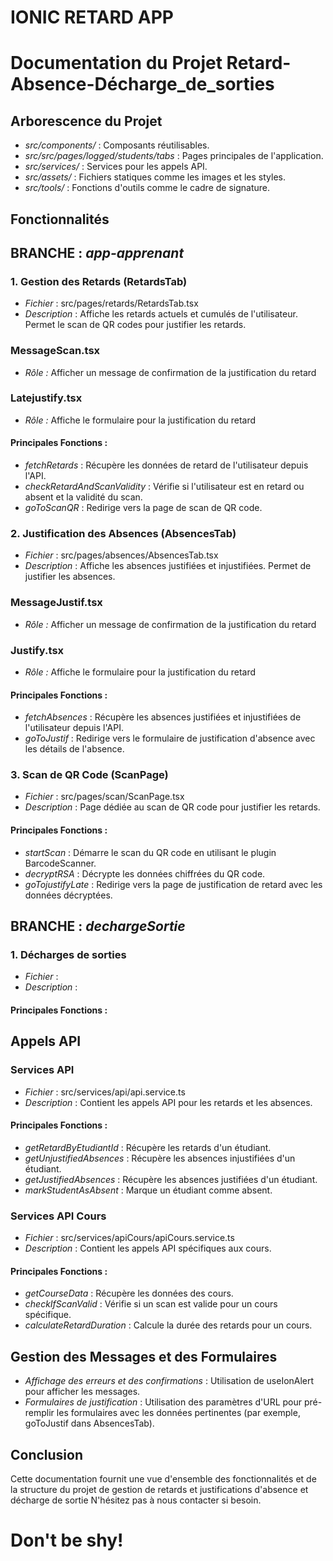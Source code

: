 # IONIC RETARD APP

# Documentation du Projet Retard-Absence-Décharge_de_sorties

## Arborescence du Projet

- *src/components/* : Composants réutilisables.
- *src/src/pages/logged/students/tabs* : Pages principales de l'application.
- *src/services/* : Services pour les appels API.
- *src/assets/* : Fichiers statiques comme les images et les styles.
- *src/tools/* : Fonctions d'outils comme le cadre de signature.

## Fonctionnalités

## BRANCHE : *app-apprenant*

### 1. Gestion des Retards (RetardsTab)

- *Fichier* : src/pages/retards/RetardsTab.tsx
- *Description* : Affiche les retards actuels et cumulés de l'utilisateur. Permet le scan de QR codes pour justifier les retards.

### MessageScan.tsx

- *Rôle :* Afficher un message de confirmation de la justification du retard

### Latejustify.tsx

- *Rôle :* Affiche le formulaire pour la justification du retard

#### Principales Fonctions :

- *fetchRetards* : Récupère les données de retard de l'utilisateur depuis l'API.
- *checkRetardAndScanValidity* : Vérifie si l'utilisateur est en retard ou absent et la validité du scan.
- *goToScanQR* : Redirige vers la page de scan de QR code.

### 2. Justification des Absences (AbsencesTab)

- *Fichier* : src/pages/absences/AbsencesTab.tsx
- *Description* : Affiche les absences justifiées et injustifiées. Permet de justifier les absences.

### MessageJustif.tsx

- *Rôle :* Afficher un message de confirmation de la justification du retard

### Justify.tsx

- *Rôle :* Affiche le formulaire pour la justification du retard

#### Principales Fonctions :

- *fetchAbsences* : Récupère les absences justifiées et injustifiées de l'utilisateur depuis l'API.
- *goToJustif* : Redirige vers le formulaire de justification d'absence avec les détails de l'absence.

### 3. Scan de QR Code (ScanPage)

- *Fichier* : src/pages/scan/ScanPage.tsx
- *Description* : Page dédiée au scan de QR code pour justifier les retards.

#### Principales Fonctions :

- *startScan* : Démarre le scan du QR code en utilisant le plugin BarcodeScanner.
- *decryptRSA* : Décrypte les données chiffrées du QR code.
- *goTojustifyLate* : Redirige vers la page de justification de retard avec les données décryptées.

## BRANCHE : *dechargeSortie*

### 1. Décharges de sorties

- *Fichier* :
- *Description* :

#### Principales Fonctions :

## Appels API

### Services API

- *Fichier* : src/services/api/api.service.ts
- *Description* : Contient les appels API pour les retards et les absences.

#### Principales Fonctions :

- *getRetardByEtudiantId* : Récupère les retards d'un étudiant.
- *getUnjustifiedAbsences* : Récupère les absences injustifiées d'un étudiant.
- *getJustifiedAbsences* : Récupère les absences justifiées d'un étudiant.
- *markStudentAsAbsent* : Marque un étudiant comme absent.

### Services API Cours

- *Fichier* : src/services/apiCours/apiCours.service.ts
- *Description* : Contient les appels API spécifiques aux cours.

#### Principales Fonctions :

- *getCourseData* : Récupère les données des cours.
- *checkIfScanValid* : Vérifie si un scan est valide pour un cours spécifique.
- *calculateRetardDuration* : Calcule la durée des retards pour un cours.

## Gestion des Messages et des Formulaires

- *Affichage des erreurs et des confirmations* : Utilisation de useIonAlert pour afficher les messages.
- *Formulaires de justification* : Utilisation des paramètres d'URL pour pré-remplir les formulaires avec les données pertinentes (par exemple, goToJustif dans AbsencesTab).

## Conclusion

Cette documentation fournit une vue d'ensemble des fonctionnalités et de la structure du projet de gestion de retards et justifications d'absence et décharge de sortie
N'hésitez pas à nous contacter si besoin.

# Don't be shy!
